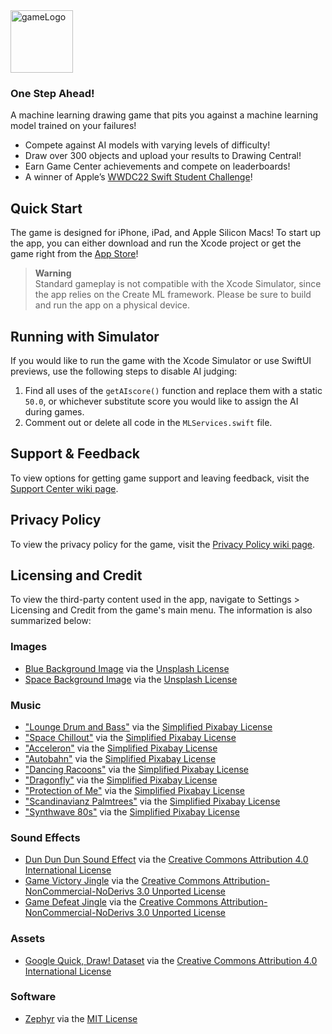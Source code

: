 <img src="https://user-images.githubusercontent.com/40375449/182772451-f79f85d9-38a6-4436-9028-b9c9edc5cbfe.png" alt="gameLogo" width="100"/>

### One Step Ahead!

A machine learning drawing game that pits you against a machine learning model trained on your failures!

- Compete against AI models with varying levels of difficulty!
- Draw over 300 objects and upload your results to Drawing Central!
- Earn Game Center achievements and compete on leaderboards!
- A winner of Apple’s [WWDC22 Swift Student Challenge](https://web.archive.org/web/20220405160208/https://developer.apple.com/wwdc22/swift-student-challenge/)!

## Quick Start
The game is designed for iPhone, iPad, and Apple Silicon Macs! To start up the app, you can either download and run the Xcode project or get the game right from the [App Store](https://apps.apple.com/us/app/one-step-ahead/id1620737001)!

> **Warning**<br>
> Standard gameplay is not compatible with the Xcode Simulator, since the app relies on the Create ML framework. Please be sure to build and run the app on a physical device.

## Running with Simulator
If you would like to run the game with the Xcode Simulator or use SwiftUI previews, use the following steps to disable AI judging:

1. Find all uses of the `getAIscore()` function and replace them with a static `50.0`, or whichever substitute score you would like to assign the AI during games.
2. Comment out or delete all code in the `MLServices.swift` file.

## Support & Feedback

To view options for getting game support and leaving feedback, visit the [Support Center wiki page](https://github.com/BaBingoBango/One-Step-Ahead/wiki/Support-Center).

## Privacy Policy

To view the privacy policy for the game, visit the [Privacy Policy wiki page](https://github.com/BaBingoBango/One-Step-Ahead/wiki/Privacy-Policy).

## Licensing and Credit
To view the third-party content used in the app, navigate to Settings > Licensing and Credit from the game's main menu. The information is also summarized below:

### Images

- [Blue Background Image](https://unsplash.com/photos/_0eMNseqmYk) via the [Unsplash License](https://unsplash.com/license)
- [Space Background Image](https://unsplash.com/photos/qVotvbsuM_c) via the [Unsplash License](https://unsplash.com/license)

### Music

- ["Lounge Drum and Bass"](https://pixabay.com/music/drum-n-bass-lounge-drum-and-bass-108785/) via the [Simplified Pixabay License](https://pixabay.com/service/license/)
- ["Space Chillout"](https://pixabay.com/music/upbeat-space-chillout-14194/) via the [Simplified Pixabay License](https://pixabay.com/service/license/)
- ["Acceleron"](https://pixabay.com/music/synthwave-acceleron-109122/) via the [Simplified Pixabay License](https://pixabay.com/service/license/)
- ["Autobahn"](https://pixabay.com/music/house-autobahn-99109/) via the [Simplified Pixabay License](https://pixabay.com/service/license/)
- ["Dancing Racoons"](https://pixabay.com/music/soft-house-dancing-racoons-20793/) via the [Simplified Pixabay License](https://pixabay.com/service/license/)
- ["Dragonfly"](https://pixabay.com/music/deep-house-dragonfly-15128/) via the [Simplified Pixabay License](https://pixabay.com/service/license/)
- ["Protection of Me"](https://pixabay.com/music/deep-house-protection-of-me-by-nazartino-112859/) via the [Simplified Pixabay License](https://pixabay.com/service/license/)
- ["Scandinavianz Palmtrees"](https://pixabay.com/music/upbeat-scandinavianz-palmtrees-7326/) via the [Simplified Pixabay License](https://pixabay.com/service/license/)
- ["Synthwave 80s"](https://pixabay.com/music/synthwave-synthwave-80s-110045/) via the [Simplified Pixabay License](https://pixabay.com/service/license/)

### Sound Effects

- [Dun Dun Dun Sound Effect](https://freesound.org/people/copyc4t/sounds/146434/) via the [Creative Commons Attribution 4.0 International License](https://creativecommons.org/licenses/by/4.0/)
- [Game Victory Jingle](http://freemusicarchive.org/) via the [Creative Commons Attribution-NonCommercial-NoDerivs 3.0 Unported License](https://creativecommons.org/licenses/by-nc-nd/3.0/)
- [Game Defeat Jingle](http://freemusicarchive.org/) via the [Creative Commons Attribution-NonCommercial-NoDerivs 3.0 Unported License](https://creativecommons.org/licenses/by-nc-nd/3.0/)

### Assets

- [Google Quick, Draw! Dataset](https://quickdraw.withgoogle.com/data) via the [Creative Commons Attribution 4.0 International License](https://creativecommons.org/licenses/by/4.0/)

### Software

- [Zephyr](https://github.com/ArtSabintsev/Zephyr) via the [MIT License](https://github.com/ArtSabintsev/Zephyr/blob/master/LICENSE)
